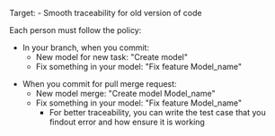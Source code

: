 
Target:
	- Smooth traceability for old version of code

Each person must follow the policy:
* In your branch, when you commit:
	- New model for new task: "Create model"
	- Fix something in your model: "Fix feature Model_name"
- When you commit for pull merge request:
	- New model merge: "Create model Model_name"
	- Fix something in your model: "Fix feature Model_name"
		- For better traceability, you can write the test case that you findout error and how ensure it is working
	